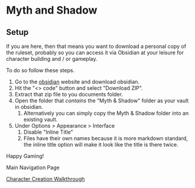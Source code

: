 ---
---

# Myth and Shadow

## Setup

If you are here, then that means you want to download a personal copy of the ruleset, probably so you can access it via Obsidian at your leisure for character building and / or gameplay.

To do so follow these steps.

1. Go to the [obsidian](https://obsidian.md/download) website and download obsidian.
1. Hit the "\<\> code" button and select "Download ZIP".
1. Extract that zip file to you documents folder.
1. Open the folder that *contains* the "Myth & Shadow" folder as your vault in obsidian.
   1. Alternatively you can simply copy the Myth & Shadow folder into an existing vault.
1. Under Options > Appearance > Interface 
   1. Disable "Inline Title"
   1. Files have their own names because it is more markdown standard, the inline title option will make it look like the title is there twice.

Happy Gaming!

Main Navigation Page

[Character Creation Walkthrough](Myth%20&%20Shadow/Character%20Creation/Character%20Creation%20Walkthrough.md)

